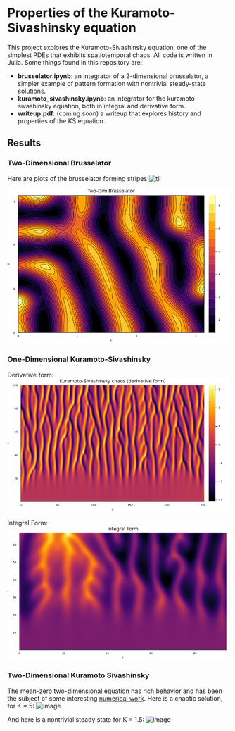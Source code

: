 # Properties of the Kuramoto-Sivashinsky equation
This project explores the Kuramoto-Sivashinsky equation, one of the simplest PDEs that exhibits spatiotemporal chaos. All code is written in Julia. Some things found in this repository are:
* **brusselator.ipynb**: an integrator of a 2-dimensional brusselator, a simpler example of pattern formation with nontrivial steady-state solutions.
* **kuramoto_sivashinsky.ipynb**: an integrator for the kuramoto-sivashinsky equation, both in integral and derivative form.
* **writeup.pdf**: (coming soon) a writeup that explores history and properties of the KS equation.


## Results

### Two-Dimensional Brusselator
Here are plots of the brusselator forming stripes
![til](./plots/ksanim.gif)

![image](./plots/brus2d3.png)

### One-Dimensional Kuramoto-Sivashinsky
Derivative form:
![image](./plots/ks1d1.png)

Integral Form:
![image](./plots/ks1d3.png)

### Two-Dimensional Kuramoto Sivashinsky
The mean-zero two-dimensional equation has rich behavior and has been the subject of some interesting [numerical work](https://www.researchgate.net/publication/278516973_Nonlinear_dynamics_of_surfactant-laden_multilayer_shear_flows_and_related_systems). Here is a chaotic solution, for K = 5:
![image](./plots/chaotic_ks2d.png)

And here is a nontrivial steady state for K = 1.5:
![image](./plots/steady_state_ks2d.png)